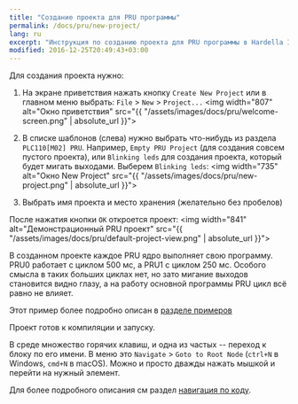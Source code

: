 ```yaml
---
title: "Создание проекта для PRU программы"
permalink: /docs/pru/new-project/
lang: ru
excerpt: "Инструкция по созданию проекта для PRU программы в Hardella IDE. Hardella это среда для программирования ПЛК на языках группы 61131 (ST и т.п.)"
modified: 2016-12-25T20:49:43+03:00
---
```


Для создания проекта нужно:
 1. На экране приветствия нажать кнопку `Create New Project` или в главном меню выбрать: `File` > `New` > `Project...`
 <img width="807" alt="Окно приветствия" src="{{ "/assets/images/docs/pru/welcome-screen.png" | absolute_url }}">
 
 2. В списке шаблонов (слева) нужно выбрать что-нибудь из раздела `PLC110[M02] PRU`. Например, `Empty PRU Project` (для создания совсем пустого проекта), или `Blinking leds` для создания проекта, который будет мигать выходами.
 Выберем `Blinking leds`:
  <img width="735" alt="Окно New Project" src="{{ "/assets/images/docs/pru/new-project.png" | absolute_url }}">
 
 3. Выбрать имя проекта и место хранения (желательно без пробелов)

После нажатия кнопки `OK` откроется проект:
 <img width="841" alt="Демонстрационный PRU проект" src="{{ "/assets/images/docs/pru/default-project-view.png" | absolute_url }}">

В созданном проекте каждое PRU ядро выполняет свою программу. PRU0 работает с циклом 500 мс, а PRU1 с циклом 250 мс. Особого смысла в таких больших циклах нет, но зато мигание выходов становится видно глазу, а на работу основной программы PRU цикл всё равно не влияет.

Этот пример более подробно описан в [разделе примеров](/docs/pru/examples/four-blinkning-leds)

Проект готов к компиляции и запуску.

В среде множество горячих клавиш, и одна из частых -- переход к блоку по его имени. В меню это `Navigate` > `Goto to Root Node` (`ctrl+N` в Windows, `cmd+N` в macOS). Можно и просто дважды нажать мышкой и перейти на нужный элемент.

Для более подробного описания см раздел [навигация по коду](/docs/ide/navigation/).
